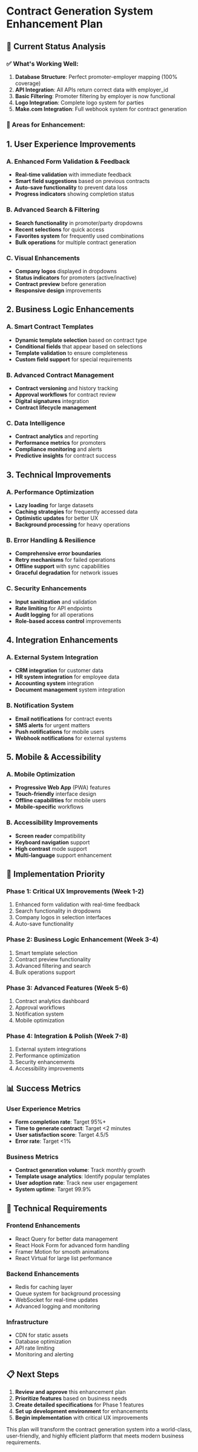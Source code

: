 # Contract Generation System Enhancement Plan

## 🎯 Current Status Analysis

### ✅ What's Working Well:

1. **Database Structure**: Perfect promoter-employer mapping (100% coverage)
2. **API Integration**: All APIs return correct data with employer_id
3. **Basic Filtering**: Promoter filtering by employer is now functional
4. **Logo Integration**: Complete logo system for parties
5. **Make.com Integration**: Full webhook system for contract generation

### 🔧 Areas for Enhancement:

## 1. **User Experience Improvements**

### A. Enhanced Form Validation & Feedback

- **Real-time validation** with immediate feedback
- **Smart field suggestions** based on previous contracts
- **Auto-save functionality** to prevent data loss
- **Progress indicators** showing completion status

### B. Advanced Search & Filtering

- **Search functionality** in promoter/party dropdowns
- **Recent selections** for quick access
- **Favorites system** for frequently used combinations
- **Bulk operations** for multiple contract generation

### C. Visual Enhancements

- **Company logos** displayed in dropdowns
- **Status indicators** for promoters (active/inactive)
- **Contract preview** before generation
- **Responsive design** improvements

## 2. **Business Logic Enhancements**

### A. Smart Contract Templates

- **Dynamic template selection** based on contract type
- **Conditional fields** that appear based on selections
- **Template validation** to ensure completeness
- **Custom field support** for special requirements

### B. Advanced Contract Management

- **Contract versioning** and history tracking
- **Approval workflows** for contract review
- **Digital signatures** integration
- **Contract lifecycle management**

### C. Data Intelligence

- **Contract analytics** and reporting
- **Performance metrics** for promoters
- **Compliance monitoring** and alerts
- **Predictive insights** for contract success

## 3. **Technical Improvements**

### A. Performance Optimization

- **Lazy loading** for large datasets
- **Caching strategies** for frequently accessed data
- **Optimistic updates** for better UX
- **Background processing** for heavy operations

### B. Error Handling & Resilience

- **Comprehensive error boundaries**
- **Retry mechanisms** for failed operations
- **Offline support** with sync capabilities
- **Graceful degradation** for network issues

### C. Security Enhancements

- **Input sanitization** and validation
- **Rate limiting** for API endpoints
- **Audit logging** for all operations
- **Role-based access control** improvements

## 4. **Integration Enhancements**

### A. External System Integration

- **CRM integration** for customer data
- **HR system integration** for employee data
- **Accounting system** integration
- **Document management** system integration

### B. Notification System

- **Email notifications** for contract events
- **SMS alerts** for urgent matters
- **Push notifications** for mobile users
- **Webhook notifications** for external systems

## 5. **Mobile & Accessibility**

### A. Mobile Optimization

- **Progressive Web App** (PWA) features
- **Touch-friendly** interface design
- **Offline capabilities** for mobile users
- **Mobile-specific** workflows

### B. Accessibility Improvements

- **Screen reader** compatibility
- **Keyboard navigation** support
- **High contrast** mode support
- **Multi-language** support enhancement

## 🚀 Implementation Priority

### Phase 1: Critical UX Improvements (Week 1-2)

1. Enhanced form validation with real-time feedback
2. Search functionality in dropdowns
3. Company logos in selection interfaces
4. Auto-save functionality

### Phase 2: Business Logic Enhancement (Week 3-4)

1. Smart template selection
2. Contract preview functionality
3. Advanced filtering and search
4. Bulk operations support

### Phase 3: Advanced Features (Week 5-6)

1. Contract analytics dashboard
2. Approval workflows
3. Notification system
4. Mobile optimization

### Phase 4: Integration & Polish (Week 7-8)

1. External system integrations
2. Performance optimization
3. Security enhancements
4. Accessibility improvements

## 📊 Success Metrics

### User Experience Metrics

- **Form completion rate**: Target 95%+
- **Time to generate contract**: Target <2 minutes
- **User satisfaction score**: Target 4.5/5
- **Error rate**: Target <1%

### Business Metrics

- **Contract generation volume**: Track monthly growth
- **Template usage analytics**: Identify popular templates
- **User adoption rate**: Track new user engagement
- **System uptime**: Target 99.9%

## 🔧 Technical Requirements

### Frontend Enhancements

- React Query for better data management
- React Hook Form for advanced form handling
- Framer Motion for smooth animations
- React Virtual for large list performance

### Backend Enhancements

- Redis for caching layer
- Queue system for background processing
- WebSocket for real-time updates
- Advanced logging and monitoring

### Infrastructure

- CDN for static assets
- Database optimization
- API rate limiting
- Monitoring and alerting

## 📋 Next Steps

1. **Review and approve** this enhancement plan
2. **Prioritize features** based on business needs
3. **Create detailed specifications** for Phase 1 features
4. **Set up development environment** for enhancements
5. **Begin implementation** with critical UX improvements

This plan will transform the contract generation system into a world-class, user-friendly, and highly efficient platform that meets modern business requirements.
